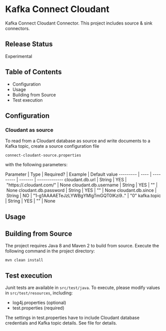 # Kafka Connect Cloudant

Kafka Connect Cloudant Connector. This project includes source & sink connectors.

## Release Status

Experimental

## Table of Contents

* Configuration
* Usage
* Building from Source
* Test execution

## Configuration

### Cloudant as source

To read from a Cloudant database as source and write documents to a Kafka topic, create a source configuration file 

`connect-cloudant-source.properties`

with the following parameters:


Parameter | Type | Required? | Example | Default value
--------- | ---- | --------- | ------- | -------------
cloudant.db.url | String | YES | "https://<account>.cloudant.com/<database>" | None
cloudant.db.username | String | YES | "<username>" | None
cloudant.db.password | String | YES | "<password>" | None
cloudant.db.since | String | NO | "1-g1AAAAETeJzLYWBgYMlgTmGQT0lKzi9.." | "0"
kafka.topic | String | YES | "<topic>" | None

## Usage

## Building from Source

The project requires Java 8 and Maven 2 to build from source. Execute the following command in the project directory:

```
mvn clean install
```

## Test execution

Junit tests are available in `src/test/java`. To execute, please modify values in `src/test/resources`, including:

- log4j.properties (optional)
- test.properties (required)

The settings in test.properties have to include Cloudant database credentials and Kafka topic details. See file for details.

